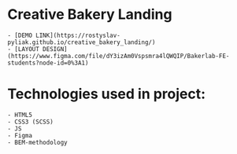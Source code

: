 # Creative Bakery Landing
    - [DEMO LINK](https://rostyslav-pyliak.github.io/creative_bakery_landing/)
    - [LAYOUT DESIGN](https://www.figma.com/file/dY3izAm0Vspsmra4lQWQIP/Bakerlab-FE-students?node-id=0%3A1)
# Technologies used in project:
    - HTML5
    - CSS3 (SCSS)
    - JS
    - Figma
    - BEM-methodology
